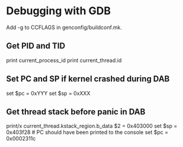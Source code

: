 Debugging with GDB
==================

Add -g to CCFLAGS in genconfig/buildconf.mk.

Get PID and TID
---------------

print current_process_id
print current_thread.id

Set PC and SP if kernel crashed during DAB
------------------------------------------

set $pc = 0xYYY
set $sp = 0xXXX

Get thread stack before panic in DAB
------------------------------------

print/x current_thread.kstack_region.b_data
$2 = 0x403000
set $sp = 0x403f28 # PC should have been printed to the console
set $pc = 0x0002311c
